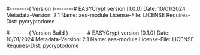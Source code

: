 #--------( Version )--------#
EASYCrypt version [1.0.0]
Date: 10/01/2024
Metadata-Version: 2.1
Name: aes-module
License-File: LICENSE
Requires-Dist: pycryptodome

#--------( Version Build )--------#
EASYCrypt version [0.1.0]
Date: 10/01/2024
Metadata-Version: 2.1
Name: aes-module
License-File: LICENSE
Requires-Dist: pycryptodome